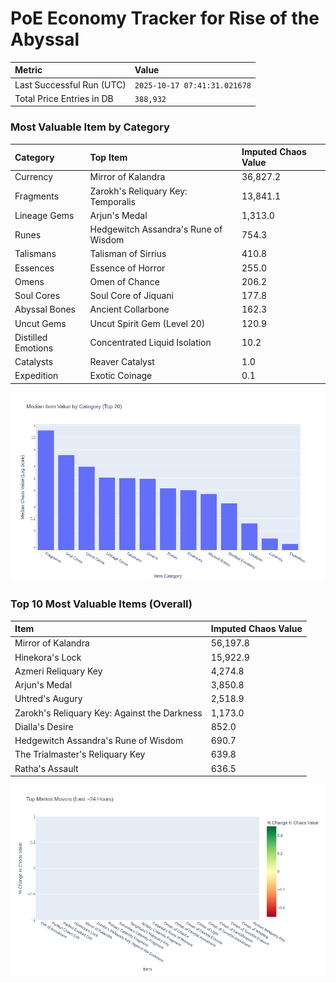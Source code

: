 # PoE Economy Tracker for Rise of the Abyssal

<!-- START_MAINTENANCE -->
| Metric | Value |
|:---|:---|
| Last Successful Run (UTC) | `2025-10-17 07:41:31.021678` |
| Total Price Entries in DB | `388,932` |

<!-- END_MAINTENANCE -->

<!-- START_DATAFRAME_DEBUG -->
<!-- END_DATAFRAME_DEBUG -->

<!-- START_CATEGORY_ANALYSIS -->
### Most Valuable Item by Category
| Category | Top Item | Imputed Chaos Value |
| :--- | :--- | :--- |
| Currency | Mirror of Kalandra | 36,827.2 |
| Fragments | Zarokh's Reliquary Key: Temporalis | 13,841.1 |
| Lineage Gems | Arjun's Medal | 1,313.0 |
| Runes | Hedgewitch Assandra's Rune of Wisdom | 754.3 |
| Talismans | Talisman of Sirrius | 410.8 |
| Essences | Essence of Horror | 255.0 |
| Omens | Omen of Chance | 206.2 |
| Soul Cores | Soul Core of Jiquani | 177.8 |
| Abyssal Bones | Ancient Collarbone | 162.3 |
| Uncut Gems | Uncut Spirit Gem (Level 20) | 120.9 |
| Distilled Emotions | Concentrated Liquid Isolation | 10.2 |
| Catalysts | Reaver Catalyst | 1.0 |
| Expedition | Exotic Coinage | 0.1 |


![Category Analysis Chart](charts/category_analysis.png)
<!-- END_ANALYSIS -->

<!-- START_ANALYSIS -->
### Top 10 Most Valuable Items (Overall)
| Item | Imputed Chaos Value |
| :--- | :--- |
| Mirror of Kalandra | 56,197.8 |
| Hinekora's Lock | 15,922.9 |
| Azmeri Reliquary Key | 4,274.8 |
| Arjun's Medal | 3,850.8 |
| Uhtred's Augury | 2,518.9 |
| Zarokh's Reliquary Key: Against the Darkness | 1,173.0 |
| Dialla's Desire | 852.0 |
| Hedgewitch Assandra's Rune of Wisdom | 690.7 |
| The Trialmaster's Reliquary Key | 639.8 |
| Ratha's Assault | 636.5 |


![Market Movers Chart](charts/market_movers.png)
<!-- END_ANALYSIS -->

